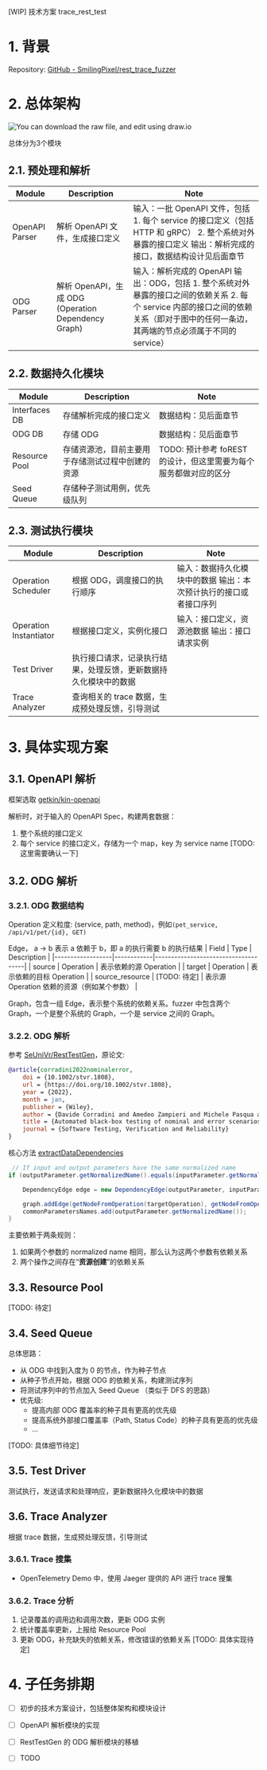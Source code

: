 [WIP] 技术方案 trace_rest_test



# 1. 背景

Repository: [GitHub - SmilingPixel/rest_trace_fuzzer](https://github.com/SmilingPixel/rest_trace_fuzzer)



# 2. 总体架构

![You can download the raw file, and edit using draw.io](architecture.svg)

总体分为3个模块

## 2.1. 预处理和解析


| Module      | Description                                      | Note                                                                 |
|-------------|--------------------------------------------------|----------------------------------------------------------------------|
| OpenAPI Parser | 解析 OpenAPI 文件，生成接口定义                      | 输入：一批 OpenAPI 文件，包括 1. 每个 service 的接口定义（包括 HTTP 和 gRPC） 2. 整个系统对外暴露的接口定义 输出：解析完成的接口，数据结构设计见后面章节 |
| ODG Parser  | 解析 OpenAPI，生成 ODG (Operation Dependency Graph) | 输入：解析完成的 OpenAPI 输出：ODG，包括 1. 整个系统对外暴露的接口之间的依赖关系 2. 每个 service 内部的接口之间的依赖关系（即对于图中的任何一条边，其两端的节点必须属于不同的 service） |

## 2.2. 数据持久化模块


| Module         | Description                                      | Note                                                                 |
|----------------|--------------------------------------------------|----------------------------------------------------------------------|
| Interfaces DB  | 存储解析完成的接口定义                              | 数据结构：见后面章节                                                   |
| ODG DB         | 存储 ODG                                           | 数据结构：见后面章节                                                   |
| Resource Pool  | 存储资源池，目前主要用于存储测试过程中创建的资源       | TODO: 预计参考 foREST 的设计，但这里需要为每个服务都做对应的区分         |
| Seed Queue     | 存储种子测试用例，优先级队列                         |                                                                      |


## 2.3. 测试执行模块

| Module               | Description                                      | Note                                                                 |
|----------------------|--------------------------------------------------|----------------------------------------------------------------------|
| Operation Scheduler  | 根据 ODG，调度接口的执行顺序                        | 输入：数据持久化模块中的数据 输出：本次预计执行的接口或者接口序列         |
| Operation Instantiator | 根据接口定义，实例化接口                           | 输入：接口定义，资源池数据 输出：接口请求实例                           |
| Test Driver          | 执行接口请求，记录执行结果，处理反馈，更新数据持久化模块中的数据 |                                                                      |
| Trace Analyzer       | 查询相关的 trace 数据，生成预处理反馈，引导测试        |                                                                      |


# 3. 具体实现方案

## 3.1. OpenAPI 解析

框架选取 [getkin/kin-openapi](https://github.com/getkin/kin-openapi/)

解析时，对于输入的 OpenAPI Spec，构建两套数据：
1. 整个系统的接口定义
2. 每个 service 的接口定义，存储为一个 map，key 为 service name [TODO: 这里需要确认一下]


## 3.2. ODG 解析

### 3.2.1. ODG 数据结构

Operation 定义粒度: (service, path, method)，例如```(pet_service, /api/v1/pet/{id}, GET)```

Edge， a -> b 表示 a 依赖于 b，即 a 的执行需要 b 的执行结果
| Field            | Type       | Description                         |
|------------------|------------|-------------------------------------|
| source           | Operation  | 表示依赖的源 Operation               |
| target           | Operation  | 表示依赖的目标 Operation             |
| source_resource  | [TODO: 待定] | 表示源 Operation 依赖的资源（例如某个参数） |

Graph，包含一组 Edge，表示整个系统的依赖关系。fuzzer 中包含两个 Graph，一个是整个系统的 Graph，一个是 service 之间的 Graph。


### 3.2.2. ODG 解析

参考 [SeUniVr/RestTestGen](https://github.com/SeUniVr/RestTestGen)，原论文:
```bibtex
@article{corradini2022nominalerror,
    doi = {10.1002/stvr.1808},
    url = {https://doi.org/10.1002/stvr.1808},
    year = {2022},
    month = jan,
    publisher = {Wiley},
    author = {Davide Corradini and Amedeo Zampieri and Michele Pasqua and Emanuele Viglianisi and Michael Dallago and Mariano Ceccato},
    title = {Automated black-box testing of nominal and error scenarios in RESTful APIs},
    journal = {Software Testing, Verification and Reliability}
}
```

核心方法 [extractDataDependencies](https://github.com/SeUniVr/RestTestGen/blob/363eebc9d8c26cb20a724e5dd58de1fb0cd1f346/src/main/java/io/resttestgen/core/operationdependencygraph/OperationDependencyGraph.java#L76)

```java
 // If input and output parameters have the same normalized name
if (outputParameter.getNormalizedName().equals(inputParameter.getNormalizedName())) {

    DependencyEdge edge = new DependencyEdge(outputParameter, inputParameter);

    graph.addEdge(getNodeFromOperation(targetOperation), getNodeFromOperation(sourceOperation), edge);
    commonParametersNames.add(outputParameter.getNormalizedName());
}
```

主要依赖于两条规则：
1. 如果两个参数的 normalized name 相同，那么认为这两个参数有依赖关系
2. 两个操作之间存在“**资源创建**”的依赖关系

## 3.3. Resource Pool



[TODO: 待定]


## 3.4. Seed Queue

总体思路：
- 从 ODG 中找到入度为 0 的节点，作为种子节点
- 从种子节点开始，根据 ODG 的依赖关系，构建测试序列
- 将测试序列中的节点加入 Seed Queue （类似于 DFS 的思路）
- 优先级:
  - 提高内部 ODG 覆盖率的种子具有更高的优先级
  - 提高系统外部接口覆盖率（Path, Status Code）的种子具有更高的优先级
  - ...

[TODO: 具体细节待定]


## 3.5. Test Driver

测试执行，发送请求和处理响应，更新数据持久化模块中的数据


## 3.6. Trace Analyzer

根据 trace 数据，生成预处理反馈，引导测试

### 3.6.1. Trace 搜集

- OpenTelemetry Demo 中，使用 Jaeger 提供的 API 进行 trace 搜集


### 3.6.2. Trace 分析

1. 记录覆盖的调用边和调用次数，更新 ODG 实例
2. 统计覆盖率更新，上报给 Resource Pool
3. 更新 ODG，补充缺失的依赖关系，修改错误的依赖关系 [TODO: 具体实现待定]


# 4. 子任务排期

- [ ] 初步的技术方案设计，包括整体架构和模块设计
- [ ] OpenAPI 解析模块的实现
- [ ] RestTestGen 的 ODG 解析模块的移植
- [ ] TODO

